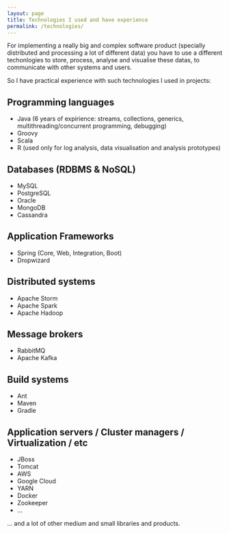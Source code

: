 ```yaml
---
layout: page
title: Technologies I used and have experience
permalink: /technologies/
---
```


For implementing a really big and complex software product (specially distributed and processing a lot of different data) you have to use a different techonlogies to store, process, analyse and visualise these datas, to communicate with other systems and users.

So I have practical experience with such technologies I used in projects:

## Programming languages
* Java (6 years of expirience: streams, collections, generics, multithreading/concurrent programming, debugging)
* Groovy
* Scala
* R (used only for log analysis, data visualisation and analysis prototypes)

## Databases (RDBMS & NoSQL)
* MySQL
* PostgreSQL
* Oracle
* MongoDB
* Cassandra

## Application Frameworks
* Spring (Core, Web, Integration, Boot)
* Dropwizard

## Distributed systems
* Apache Storm
* Apache Spark
* Apache Hadoop

## Message brokers
* RabbitMQ
* Apache Kafka

## Build systems
* Ant
* Maven
* Gradle

## Application servers / Cluster managers / Virtualization / etc
* JBoss
* Tomcat
* AWS
* Google Cloud
* YARN
* Docker
* Zookeeper
* ...

... and a lot of other medium and small libraries and products.
